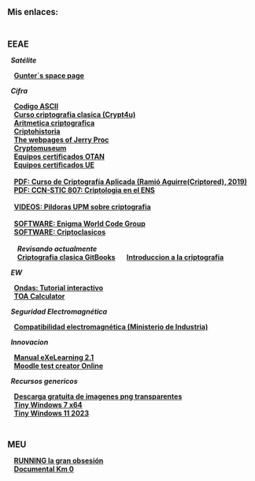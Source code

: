 <!DOCTYPE html>
<html>
<head>
</head>
<body>
  <p><b><big>Mis enlaces:</big><b></p>
  <br>
  <p><b><big>EEAE</big></b></p>
    <p>&nbsp;&nbsp;<b><i>Satélite</i></b></p>
  <p>
    &nbsp;&nbsp;&nbsp;&nbsp;<a href="https://space.skyrocket.de/index.html">Gunter´s space page</a>
    <br>
  </p>
  <p>&nbsp;&nbsp;<b><i>Cifra</i></b></p>
  <p>
    &nbsp;&nbsp;&nbsp;&nbsp;<a href="https://elcodigoascii.com.ar/">Codigo ASCII</a>
    <br>
    &nbsp;&nbsp;&nbsp;&nbsp;<a href="http://www.criptored.upm.es/crypt4you/temas/criptografiaclasica/leccion1.html">Curso criptografia clasica (Crypt4u)</a>
    <br>
    &nbsp;&nbsp;&nbsp;&nbsp;<a href="http://www.dma.fi.upm.es/recursos/aplicaciones/matematica_discreta/web/aritmetica_modular/criptografia.html">Aritmetica criptografica</a>
    <br>
    &nbsp;&nbsp;&nbsp;&nbsp;<a href="http://www.criptohistoria.es/index.html">Criptohistoria</a>
    <br>
    &nbsp;&nbsp;&nbsp;&nbsp;<a href="http://www.jproc.ca/">The webpages of Jerry Proc</a>
    <br>
    &nbsp;&nbsp;&nbsp;&nbsp;<a href="https://www.cryptomuseum.com/">Cryptomuseum</a>
    <br>
    &nbsp;&nbsp;&nbsp;&nbsp;<a href="https://www.ia.nato.int/NIAPC/">Equipos certificados OTAN</a>
    <br>
    &nbsp;&nbsp;&nbsp;&nbsp;<a href="https://www.consilium.europa.eu/en/general-secretariat/corporate-policies/classified-information/information-assurance/">Equipos certificados UE</a>
    <br>
    <br>
    &nbsp;&nbsp;&nbsp;&nbsp;<a href="http://www.criptored.upm.es/descarga/CursoCriptografiaAplicada2018.pdf">PDF: Curso de Criptografía Aplicada (Ramió Aguirre(Criptored), 2019)</a>
    <br>
    &nbsp;&nbsp;&nbsp;&nbsp;<a href="https://www.ccn-cert.cni.es/series-ccn-stic/800-guia-esquema-nacional-de-seguridad/513-ccn-stic-807-criptologia-de-empleo-en-el-ens/file.html">PDF: CCN-STIC 807: Criptologia en el ENS</a>
    <br>
    <br>
    &nbsp;&nbsp;&nbsp;&nbsp;<a href="https://youtube.com/playlist?list=PLS3bi-JtNO3hanlIFTgfwClXATTSFeNh_">VIDEOS: Pildoras UPM sobre criptografia</a>
    <br>
    <br>
    &nbsp;&nbsp;&nbsp;&nbsp;<a href="https://www.enigmaworldcodegroup.com/">SOFTWARE: Enigma World Code Group</a>
    <br>
    &nbsp;&nbsp;&nbsp;&nbsp;<a href="http://www.criptored.upm.es/software/sw_m001c.htm">SOFTWARE: Criptoclasicos</a>
    <br>
    <br>
    &nbsp;&nbsp;&nbsp;&nbsp;&nbsp;&nbsp;<b><i>Revisando actualmente</i></b>
    <br>
    &nbsp;&nbsp;&nbsp;&nbsp;&nbsp;&nbsp;<a href="https://joseluistabaracarbajo.gitbooks.io/criptografia-clasica/content/index.html">Criptografia clasica GitBooks</a>
    &nbsp;&nbsp;&nbsp;&nbsp;&nbsp;&nbsp;<a href="http://www.revista.unam.mx/vol.7/num7/art55/jul_art55.pdf">Introduccion a la criptografia</a>
    <br>
  </p>
  <p>&nbsp;&nbsp;<b><i>EW</i></b></p>
  <p>
    &nbsp;&nbsp;&nbsp;&nbsp;<a href="https://www.compadre.org/books/Ondas">Ondas: Tutorial interactivo</a>
    <br>
    &nbsp;&nbsp;&nbsp;&nbsp;<a href="https://github.com/sa6mwa/miscellaneous/blob/master/calculators/take-off-angle-in-bc.md">TOA Calculator</a>
    <br>
  </p>
  <p>&nbsp;&nbsp;<b><i>Seguridad Electromagnética</i></b></p>
  <p>
    &nbsp;&nbsp;&nbsp;&nbsp;<a href="https://industria.gob.es/Calidad-Industrial/seguridadindustrial/productosindustriales/Compatibilidad-Electromagnetica/Paginas/index.aspx">Compatibilidad electromagnética (Ministerio de Industria)</a>
    <br>
  </p>
    <p>&nbsp;&nbsp;<b><i>Innovacion</i></b></p>
  <p>
    &nbsp;&nbsp;&nbsp;&nbsp;<a href="http://exelearning.net/html_manual/exe20/">Manual eXeLearning 2.1</a>
    <br>
    &nbsp;&nbsp;&nbsp;&nbsp;<a href="http://text2gift.atwebpages.com/Text2GiftConverter.html">Moodle test creator Online</a>
    <br>
  </p>
  <p>&nbsp;&nbsp;<b><i>Recursos genericos</i></b></p>
  <p>
    &nbsp;&nbsp;&nbsp;&nbsp;<a href="https://www.pngwing.com/es">Descarga gratuita de imagenes png transparentes</a>
    <br>
     &nbsp;&nbsp;&nbsp;&nbsp;<a href="https://archive.org/details/win7ultsp1superlitex64">Tiny Windows 7 x64</a>
    <br>
     &nbsp;&nbsp;&nbsp;&nbsp;<a href="https://archive.org/details/tiny11-2311">Tiny Windows 11 2023</a>
  </p>
  <br>  
  <p><b><big>MEU</big></b></p>
  <p>
    &nbsp;&nbsp;&nbsp;&nbsp;<a href="https://www.youtube.com/watch?v=H6Vvy5Z3_WE">RUNNING la gran obsesión</a>
    <br>
    &nbsp;&nbsp;&nbsp;&nbsp;<a href="https://www.youtube.com/watch?v=v4WTTw3QECA">Documental Km 0</a>
    <br>
  </p>
</body>
